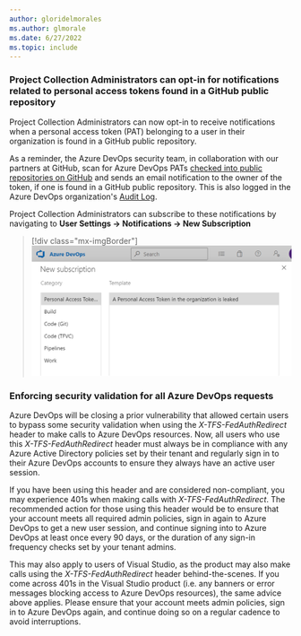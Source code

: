 ```yaml
---
author: gloridelmorales
ms.author: glmorale
ms.date: 6/27/2022
ms.topic: include
---
```


### Project Collection Administrators can opt-in for notifications related to personal access tokens found in a GitHub public repository

Project Collection Administrators can now opt-in to receive notifications when a personal access token (PAT) belonging to a user in their organization is found in a GitHub public repository. 

As a reminder, the Azure DevOps security team, in collaboration with our partners at GitHub, scan for Azure DevOps PATs [checked into public repositories on GitHub](https://devblogs.microsoft.com/devops/mitigating-leaked-personal-access-tokens-pats-found-on-github-public-repositories/) and sends an email notification to the owner of the token, if one is found in a GitHub public repository. This is also logged in the Azure DevOps organization's [Audit Log](/azure/devops/organizations/audit/azure-devops-auditing?view=azure-devops&tabs=preview-page#review-audit-log&preserve-view=true).

Project Collection Administrators can subscribe to these notifications by navigating to 
**User Settings -> Notifications -> New Subscription**

  > [!div class="mx-imgBorder"]
  > ![New subscription](../../media/205-general-02.png)

### Enforcing security validation for all Azure DevOps requests

Azure DevOps will be closing a prior vulnerability that allowed certain users to bypass some security validation when using the *X-TFS-FedAuthRedirect* header to make calls to Azure DevOps resources. Now, all users who use this *X-TFS-FedAuthRedirect* header must always be in compliance with any Azure Active Directory policies set by their tenant and regularly sign in to their Azure DevOps accounts to ensure they always have an active user session.

If you have been using this header and are considered non-compliant, you may experience 401s when making calls with *X-TFS-FedAuthRedirect*. The recommended action for those using this header would be to ensure that your account meets all required admin policies, sign in again to Azure DevOps to get a new user session, and continue signing into to Azure DevOps at least once every 90 days, or the duration of any sign-in frequency checks set by your tenant admins.

This may also apply to users of Visual Studio, as the product may also make calls using the *X-TFS-FedAuthRedirect* header behind-the-scenes. If you come across 401s in the Visual Studio product (i.e. any banners or error messages blocking access to Azure DevOps resources), the same advice above applies. Please ensure that your account meets admin policies, sign in to Azure DevOps again, and continue doing so on a regular cadence to avoid interruptions.
